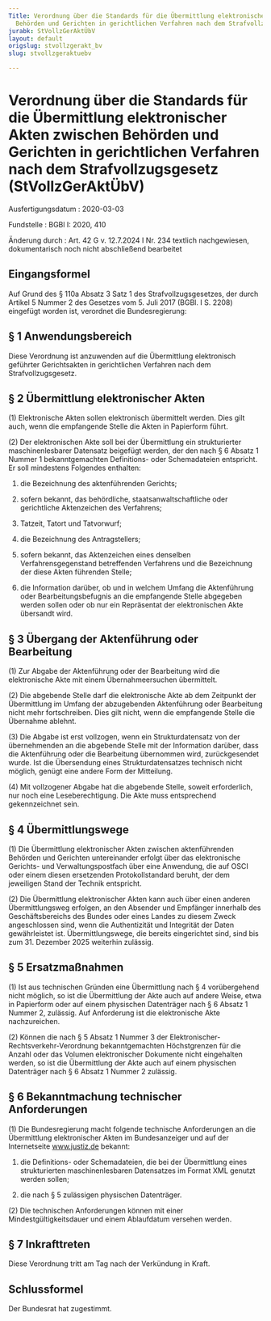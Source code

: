 ```yaml
---
Title: Verordnung über die Standards für die Übermittlung elektronischer Akten zwischen
  Behörden und Gerichten in gerichtlichen Verfahren nach dem Strafvollzugsgesetz
jurabk: StVollzGerAktÜbV
layout: default
origslug: stvollzgerakt_bv
slug: stvollzgeraktuebv

---
```


# Verordnung über die Standards für die Übermittlung elektronischer Akten zwischen Behörden und Gerichten in gerichtlichen Verfahren nach dem Strafvollzugsgesetz (StVollzGerAktÜbV)

Ausfertigungsdatum
:   2020-03-03

Fundstelle
:   BGBl I: 2020, 410

Änderung durch
:   Art. 42 G v. 12.7.2024 I Nr. 234 textlich nachgewiesen, dokumentarisch noch nicht abschließend bearbeitet


## Eingangsformel

Auf Grund des § 110a Absatz 3 Satz 1 des Strafvollzugsgesetzes, der durch Artikel 5 Nummer 2 des Gesetzes vom 5. Juli 2017 (BGBl. I S. 2208) eingefügt worden ist, verordnet die Bundesregierung:


## § 1 Anwendungsbereich

Diese Verordnung ist anzuwenden auf die Übermittlung elektronisch geführter Gerichtsakten in gerichtlichen Verfahren nach dem Strafvollzugsgesetz.


## § 2 Übermittlung elektronischer Akten

(1) Elektronische Akten sollen elektronisch übermittelt werden. Dies gilt auch, wenn die empfangende Stelle die Akten in Papierform führt.

(2) Der elektronischen Akte soll bei der Übermittlung ein strukturierter maschinenlesbarer Datensatz beigefügt werden, der den nach § 6 Absatz 1 Nummer 1 bekanntgemachten Definitions- oder Schemadateien entspricht. Er soll mindestens Folgendes enthalten:

1.  die Bezeichnung des aktenführenden Gerichts;


2.  sofern bekannt, das behördliche, staatsanwaltschaftliche oder gerichtliche Aktenzeichen des Verfahrens;


3.  Tatzeit, Tatort und Tatvorwurf;


4.  die Bezeichnung des Antragstellers;


5.  sofern bekannt, das Aktenzeichen eines denselben Verfahrensgegenstand betreffenden Verfahrens und die Bezeichnung der diese Akten führenden Stelle;


6.  die Information darüber, ob und in welchem Umfang die Aktenführung oder Bearbeitungsbefugnis an die empfangende Stelle abgegeben werden sollen oder ob nur ein Repräsentat der elektronischen Akte übersandt wird.





## § 3 Übergang der Aktenführung oder Bearbeitung

(1) Zur Abgabe der Aktenführung oder der Bearbeitung wird die elektronische Akte mit einem Übernahmeersuchen übermittelt.

(2) Die abgebende Stelle darf die elektronische Akte ab dem Zeitpunkt der Übermittlung im Umfang der abzugebenden Aktenführung oder Bearbeitung nicht mehr fortschreiben. Dies gilt nicht, wenn die empfangende Stelle die Übernahme ablehnt.

(3) Die Abgabe ist erst vollzogen, wenn ein Strukturdatensatz von der übernehmenden an die abgebende Stelle mit der Information darüber, dass die Aktenführung oder die Bearbeitung übernommen wird, zurückgesendet wurde. Ist die Übersendung eines Strukturdatensatzes technisch nicht möglich, genügt eine andere Form der Mitteilung.

(4) Mit vollzogener Abgabe hat die abgebende Stelle, soweit erforderlich, nur noch eine Leseberechtigung. Die Akte muss entsprechend gekennzeichnet sein.


## § 4 Übermittlungswege

(1) Die Übermittlung elektronischer Akten zwischen aktenführenden Behörden und Gerichten untereinander erfolgt über das elektronische Gerichts- und Verwaltungspostfach über eine Anwendung, die auf OSCI oder einem diesen ersetzenden Protokollstandard beruht, der dem jeweiligen Stand der Technik entspricht.

(2) Die Übermittlung elektronischer Akten kann auch über einen anderen Übermittlungsweg erfolgen, an den Absender und Empfänger innerhalb des Geschäftsbereichs des Bundes oder eines Landes zu diesem Zweck angeschlossen sind, wenn die Authentizität und Integrität der Daten gewährleistet ist. Übermittlungswege, die bereits eingerichtet sind, sind bis zum 31. Dezember 2025 weiterhin zulässig.


## § 5 Ersatzmaßnahmen

(1) Ist aus technischen Gründen eine Übermittlung nach § 4 vorübergehend nicht möglich, so ist die Übermittlung der Akte auch auf andere Weise, etwa in Papierform oder auf einem physischen Datenträger nach § 6 Absatz 1 Nummer 2, zulässig. Auf Anforderung ist die elektronische Akte nachzureichen.

(2) Können die nach § 5 Absatz 1 Nummer 3 der Elektronischer-Rechtsverkehr-Verordnung bekanntgemachten Höchstgrenzen für die Anzahl oder das Volumen elektronischer Dokumente nicht eingehalten werden, so ist die Übermittlung der Akte auch auf einem physischen Datenträger nach § 6 Absatz 1 Nummer 2 zulässig.


## § 6 Bekanntmachung technischer Anforderungen

(1) Die Bundesregierung macht folgende technische Anforderungen an die Übermittlung elektronischer Akten im Bundesanzeiger und auf der Internetseite www.justiz.de bekannt:

1.  die Definitions- oder Schemadateien, die bei der Übermittlung eines strukturierten maschinenlesbaren Datensatzes im Format XML genutzt werden sollen;


2.  die nach § 5 zulässigen physischen Datenträger.




(2) Die technischen Anforderungen können mit einer Mindestgültigkeitsdauer und einem Ablaufdatum versehen werden.


## § 7 Inkrafttreten

Diese Verordnung tritt am Tag nach der Verkündung in Kraft.


## Schlussformel

Der Bundesrat hat zugestimmt.

